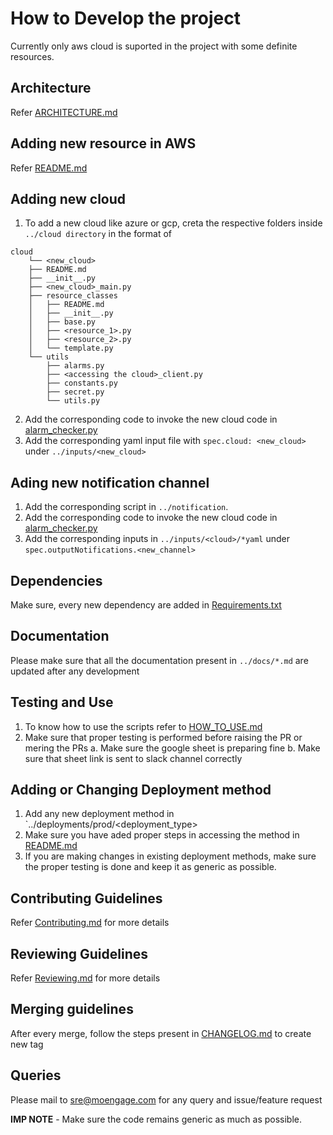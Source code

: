 # How to Develop the project

Currently only aws cloud is suported in the project with some definite resources. 

## Architecture
Refer [ARCHITECTURE.md](./ARCHITECTURE.md)

## Adding new resource in AWS 
Refer [README.md](../src/cloud/aws/README.md)

## Adding new cloud
1. To add a new cloud like azure or gcp, creta the respective folders inside `../cloud directory` in the format of
```
cloud
    └── <new_cloud>
    ├── README.md
    ├── __init__.py
    ├── <new_cloud>_main.py
    ├── resource_classes
    │   ├── README.md
    │   ├── __init__.py
    │   ├── base.py
    │   ├── <resource_1>.py
    │   ├── <resource_2>.py
    │   └── template.py
    └── utils
        ├── alarms.py
        ├── <accessing the cloud>_client.py
        ├── constants.py
        ├── secret.py
        └── utils.py
```

2. Add the corresponding code to invoke the new cloud code in [alarm_checker.py](../src/alarm_checker.py)
3. Add the corresponding yaml input file with `spec.cloud: <new_cloud>` under `../inputs/<new_cloud>`


## Ading new notification channel
1. Add the corresponding script in `../notification`.
2. Add the corresponding code to invoke the new cloud code in [alarm_checker.py](../src/alarm_checker.py)
3. Add the corresponding inputs in `../inputs/<cloud>/*yaml` under `spec.outputNotifications.<new_channel>`

## Dependencies
Make sure, every new dependency are added in [Requirements.txt](../requirements.txt)

## Documentation
Please make sure that all the documentation present in `../docs/*.md` are updated after any development 

## Testing  and Use
1. To know how to use the scripts refer to [HOW_TO_USE.md](./HOW_TO_USE.md)
2. Make sure that proper testing is performed before raising the PR or mering the PRs
    a. Make sure the google sheet is preparing fine
    b. Make sure that sheet link is sent to slack channel correctly

## Adding or Changing Deployment method
1. Add any new deployment method in `../deployments/prod/<deployment_type>
2. Make sure you have aded proper steps in accessing the method in [README.md](./HOW_TO_USE.md)
3. If you are making changes in existing deployment methods, make sure the proper testing is done and keep it as generic as possible.

## Contributing Guidelines
Refer [Contributing.md](./Contributing.md) for more details

## Reviewing Guidelines
Refer [Reviewing.md](./Reviewing.md) for more details

## Merging guidelines 
After every merge, follow the steps present in [CHANGELOG.md](./CHANGELOG.md) to create new tag

## Queries
Please mail to sre@moengage.com for any query and issue/feature request

**IMP NOTE** - Make sure the code remains generic as much as possible.